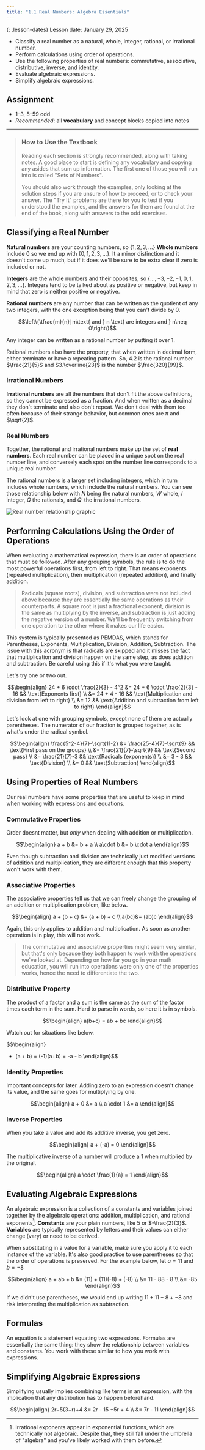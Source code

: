 ```yaml
---
title: "1.1 Real Numbers: Algebra Essentials"
---
```


{: .lesson-dates}
Lesson date: January 29, 2025

- Classify a real number as a natural, whole, integer, rational, or irrational number.
- Perform calculations using order of operations.
- Use the following properties of real numbers: commutative, associative, distributive, inverse, and identity.
- Evaluate algebraic expressions.
- Simplify algebraic expressions.

## Assignment

- 1–3, 5–59 odd
- *Recommended*: all **vocabulary** and concept blocks copied into notes

---

> ### How to Use the Textbook
>
> Reading each section is strongly recommended, along with taking notes. A good place to start is defining any vocabulary and copying any asides that sum up information. The first one of those you will run into is called "Sets of Numbers".
>
> You should also work through the examples, only looking at the solution steps if you are unsure of how to proceed, or to check your answer. The "Try It" problems are there for you to test if you understood the examples, and the answers for them are found at the end of the book, along with answers to the odd exercises.

## Classifying a Real Number

**Natural numbers** are your counting numbers, so $\{1, 2, 3, \dots\}$ **Whole numbers** include 0 so we end up with $\{0, 1, 2, 3, \dots \}$. It a minor distinction and it doesn't come up much, but if it does we'll be sure to be extra clear if zero is included or not.

**Integers** are the whole numbers and their opposites, so $\{\dots, -3, -2, -1, 0, 1, 2, 3 , \dots\}$. Integers tend to be talked about as positive or negative, but keep in mind that zero is neither positive or negative.

**Rational numbers** are any number that can be written as the quotient of any two integers, with the one exception being that you can't divide by 0.

$$\left\{\tfrac{m}{n}∣m\text{ and } n \text{ are integers and } n\neq 0\right\}$$

Any integer can be written as a rational number by putting it over 1.

Rational numbers also have the property, that when written in decimal form, either terminate or have a repeating pattern. So, $4.2$ is the rational number $\frac{21}{5}$ and $3.\overline{23}$ is the number $\frac{320}{99}$.

### Irrational Numbers

**Irrational numbers** are all the numbers that don't fit the above definitions, so they cannot be expressed as a fraction. And when written as a decimal they don't terminate and also don't repeat. We don't deal with them too often because of their strange behavior, but common ones are $\pi$ and $\sqrt{2}$.

### Real Numbers

Together, the rational and irrational numbers make up the set of **real numbers**. Each real number can be placed in a unique spot on the real number line, and conversely each spot on the number line corresponds to a unique real number.

The rational numbers is a larger set including integers, which in turn includes whole numbers, which include the natural numbers. You can see those relationship below with $N$ being the natural numbers, $W$ whole, $I$ integer, $Q$ the rationals, and $Q'$ the irrational numbers.

![Real number relationship graphic](./img/real-numbers.jpg)

## Performing Calculations Using the Order of Operations

When evaluating a mathematical expression, there is an order of operations that must be followed. After any grouping symbols, the rule is to do the most powerful operations first, from left to right. That means exponents (repeated multiplication), then multiplication (repeated addition), and finally addition.

> Radicals (square roots), division, and subtraction were not included above because they are essentially the same operations as their counterparts. A square root is just a fractional exponent, division is the same as multiplying by the inverse, and subtraction is just adding the negative version of a number. We'll be frequently switching from one operation to the other where it makes our life easier.

This system is typically presented as PEMDAS, which stands for Parentheses, Exponents, Multiplication, Division, Addition, Subtraction. The issue with this acronym is that radicals are skipped and it misses the fact that multiplication and division happen on the same step, as does addition and subtraction. Be careful using this if it's what you were taught.

Let's try one or two out.

$$\begin{align}
24 + 6 \cdot \frac{2}{3} - 4^2 &= 24 + 6 \cdot \frac{2}{3} - 16 && \text{Exponents first} \\
                               &= 24 + 4 - 16 && \text{Multiplication and division from left to right} \\
                               &= 12 && \text{Addition and subtraction from left to right}
\end{align}$$

Let's look at one with grouping symbols, except none of them are actually parentheses. The numerator of our fraction is grouped together, as is what's under the radical symbol.

$$\begin{align}
\frac{5^2-4}{7}-\sqrt{11-2} &= \frac{25-4}{7}-\sqrt{9} && \text{First pass on the groups} \\
                            &= \frac{21}{7}-\sqrt{9} && \text{Second pass} \\
                            &= \frac{21}{7}-3 && \text{Radicals (exponents)} \\
                            &= 3 - 3 && \text{Division} \\
                            &= 0 && \text{Subtraction}
\end{align}$$

## Using Properties of Real Numbers

Our real numbers have some properties that are useful to keep in mind when working with expressions and equations.

### Commutative Properties

Order doesnt matter, but *only* when dealing with addition or multiplication.

$$\begin{align}
a + b &= b + a \\
a\cdot b &= b \cdot a
\end{align}$$

Even though subtraction and division are technically just modified versions of addition and multiplication, they are different enough that this property won't work with them.

### Associative Properties

The associative properties tell us that we can freely change the grouping of an addition or multiplication problem, like below.

$$\begin{align}
a + (b + c) &= (a + b) + c \\
a(bc)&= (ab)c
\end{align}$$

Again, this only applies to addition and multiplication. As soon as another operation is in play, this will not work.

> The commutative and associative properties might seem very similar, but that's only because they both happen to work with the operations we've looked at. Depending on how far you go in your math education, you will run into operations were only one of the properties works, hence the need to differentiate the two.

### Distributive Property

The product of a factor and a sum is the same as the sum of the factor times each term in the sum. Hard to parse in words, so here it is in symbols.

$$\begin{align}
a(b+c) = ab + bc
\end{align}$$

Watch out for situations like below.

$$\begin{align}
- (a + b) = (-1)(a+b) = -a - b
\end{align}$$

### Identity Properties

Important concepts for later. Adding zero to an expression doesn't change its value, and the same goes for multiplying by one.

$$\begin{align}
a + 0 &= a \\
a \cdot 1 &= a
\end{align}$$

### Inverse Properties

When you take a value and add its additive inverse, you get zero.

$$\begin{align}
a + (-a) = 0
\end{align}$$

The multiplicative inverse of a number will produce a $1$ when multiplied by the original.

$$\begin{align}
a \cdot \frac{1}{a} = 1
\end{align}$$

## Evaluating Algebraic Expressions

An algebraic expression is a collection of a constants and variables joined together by the algebraic operations: addition, multiplication, and rational exponents[^1]. **Constants** are your plain numbers, like $5$ or $-\frac{2}{3}$. **Variables** are typically represented by letters and their values can either change (vary) or need to be derived.

[^1]: Irrational exponents appear in exponential functions, which are technically not algebraic. Despite that, they still fall under the umbrella of "algebra" and you've likely worked with them before.

When substituting in a value for a variable, make sure you apply it to each instance of the variable. It's also good practice to use parentheses so that the order of operations is preserved. For the example below, let $a=11$ and $b=-8$

$$\begin{align}
 a + ab + b &= (11) + (11)(-8) + (-8) \\
            &= 11 - 88 - 8 \\
            &= -85
\end{align}$$

If we didn't use parentheses, we would end up writing $11 + 11-8 +-8$ and risk interpreting the multiplication as subtraction.

## Formulas

An equation is a statement equating two expressions. Formulas are essentially the same thing: they show the relationship between variables and constants. You work with these similar to how you work with expressions.

## Simplifying Algebraic Expressions

Simplifying usually implies combining like terms in an expression, with the implication that any distribution has to happen beforehand.

$$\begin{align}
 2r−5(3−r)+4 &= 2r - 15 +5r + 4 \\
             &= 7r - 11
\end{align}$$
